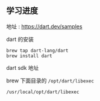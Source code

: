 ## 学习进度
地址 : https://dart.dev/samples

dart 的安装

```
brew tap dart-lang/dart
brew install dart
```

dart sdk 地址

brew 下面目录的 `/opt/dart/libexec`
```
/usr/local/opt/dart/libexec
```
